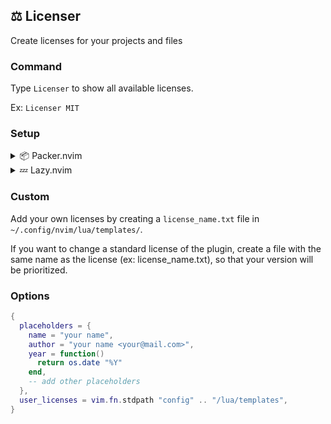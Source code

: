 ## ⚖ Licenser

Create licenses for your projects and files

### Command

Type `Licenser` to show all available licenses.

Ex: `Licenser MIT`

### Setup

<details>
  <summary>📦 Packer.nvim</summary>

```lua
use {
  "Diogo-ss/licenser.nvim",
  cmd = { "Licenser" },
  config = function()
    require "licenser"setup {
    -- add other options.
    }
  end,
}
```

</details>

<details>
  <summary>💤 Lazy.nvim</summary>

```lua
{
  "Diogo-ss/licenser.nvim",
  cmd = { "Licenser" },
  opts = {
    -- add other options.
  },
  config = function(_, opts)
    require("licenser").setup(opts)
  end,
}
```

</details>

### Custom

Add your own licenses by creating a `license_name.txt` file in `~/.config/nvim/lua/templates/`.

If you want to change a standard license of the plugin, create a file with the same name as the license (ex: license_name.txt), so that your version will be prioritized.

### Options

```lua
{
  placeholders = {
    name = "your name",
    author = "your name <your@mail.com>",
    year = function()
      return os.date "%Y"
    end,
    -- add other placeholders
  },
  user_licenses = vim.fn.stdpath "config" .. "/lua/templates",
}
```
